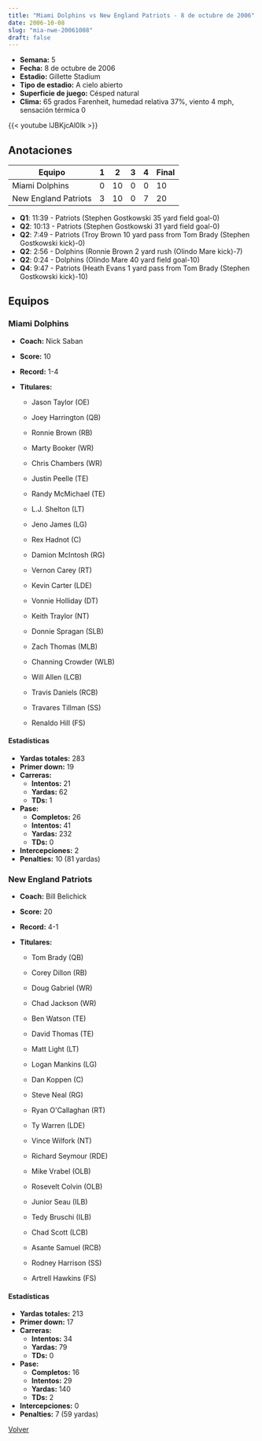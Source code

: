 ```yaml
---
title: "Miami Dolphins vs New England Patriots - 8 de octubre de 2006"
date: 2006-10-08
slug: "mia-nwe-20061008"
draft: false
---
```


- **Semana:** 5
- **Fecha:** 8 de octubre de 2006
- **Estadio:** Gillette Stadium
- **Tipo de estadio:** A cielo abierto
- **Superficie de juego:** Césped natural
- **Clima:** 65 grados Farenheit, humedad relativa 37%, viento 4 mph, sensación térmica 0


{{< youtube lJBKjcAl0Ik >}}


## Anotaciones
| Equipo | 1 | 2 | 3 | 4 | Final |
|--------|---|---|---|---|-------|
| Miami Dolphins  | 0 | 10 | 0 | 0  | 10 |
| New England Patriots  | 3 | 10 | 0 | 7  | 20 |
- **Q1**: 11:39 - Patriots (Stephen Gostkowski 35 yard field goal-0)
- **Q2**: 10:13 - Patriots (Stephen Gostkowski 31 yard field goal-0)
- **Q2**: 7:49 - Patriots (Troy Brown 10 yard pass from Tom Brady (Stephen Gostkowski kick)-0)
- **Q2**: 2:56 - Dolphins (Ronnie Brown 2 yard rush (Olindo Mare kick)-7)
- **Q2**: 0:24 - Dolphins (Olindo Mare 40 yard field goal-10)
- **Q4**: 9:47 - Patriots (Heath Evans 1 yard pass from Tom Brady (Stephen Gostkowski kick)-10)


## Equipos


### Miami Dolphins
* **Coach:** Nick Saban
* **Score:** 10
* **Record:** 1-4
* **Titulares:** 

  * Jason Taylor (OE) 

  * Joey Harrington (QB) 

  * Ronnie Brown (RB) 

  * Marty Booker (WR) 

  * Chris Chambers (WR) 

  * Justin Peelle (TE) 

  * Randy McMichael (TE) 

  * L.J. Shelton (LT) 

  * Jeno James (LG) 

  * Rex Hadnot (C) 

  * Damion McIntosh (RG) 

  * Vernon Carey (RT) 

  * Kevin Carter (LDE) 

  * Vonnie Holliday (DT) 

  * Keith Traylor (NT) 

  * Donnie Spragan (SLB) 

  * Zach Thomas (MLB) 

  * Channing Crowder (WLB) 

  * Will Allen (LCB) 

  * Travis Daniels (RCB) 

  * Travares Tillman (SS) 

  * Renaldo Hill (FS) 

#### Estadísticas
* **Yardas totales:** 283
* **Primer down:** 19
* **Carreras:**
  * **Intentos:** 21
  * **Yardas:** 62
  * **TDs:** 1
* **Pase:**
  * **Completos:** 26
  * **Intentos:** 41
  * **Yardas:** 232
  * **TDs:** 0
* **Intercepciones:** 2
* **Penalties:** 10 (81 yardas)

### New England Patriots
* **Coach:** Bill Belichick
* **Score:** 20
* **Record:** 4-1
* **Titulares:** 

  * Tom Brady (QB) 

  * Corey Dillon (RB) 

  * Doug Gabriel (WR) 

  * Chad Jackson (WR) 

  * Ben Watson (TE) 

  * David Thomas (TE) 

  * Matt Light (LT) 

  * Logan Mankins (LG) 

  * Dan Koppen (C) 

  * Steve Neal (RG) 

  * Ryan O'Callaghan (RT) 

  * Ty Warren (LDE) 

  * Vince Wilfork (NT) 

  * Richard Seymour (RDE) 

  * Mike Vrabel (OLB) 

  * Rosevelt Colvin (OLB) 

  * Junior Seau (ILB) 

  * Tedy Bruschi (ILB) 

  * Chad Scott (LCB) 

  * Asante Samuel (RCB) 

  * Rodney Harrison (SS) 

  * Artrell Hawkins (FS) 

#### Estadísticas
* **Yardas totales:** 213
* **Primer down:** 17
* **Carreras:**
  * **Intentos:** 34
  * **Yardas:** 79
  * **TDs:** 0
* **Pase:**
  * **Completos:** 16
  * **Intentos:** 29
  * **Yardas:** 140
  * **TDs:** 2
* **Intercepciones:** 0
* **Penalties:** 7 (59 yardas)


[Volver](/historia/2006)
